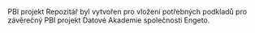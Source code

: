 PBI projekt Repozitář byl vytvořen pro vložení potřebných podkladů pro závěrečný PBI projekt Datové Akademie společnosti Engeto.
